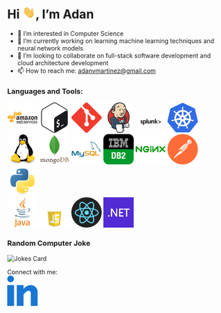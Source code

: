 # Hi <img src="https://github.com/adanvmartinez/Profile-Assets/blob/main/Hi.gif" width="30">, I’m Adan
- 👀 I’m interested in Computer Science
- 🌱 I’m currently working on learning machine learning techniques and neural network models
- 💞️ I’m looking to collaborate on full-stack software development and cloud architecture development
- 📫 How to reach me: adanvmartinez@gmail.com

### Languages and Tools:
<a href="https://aws.amazon.com/"><img src="https://github.com/adanvmartinez/Profile-Assets/blob/main/amazonwebservices-original-wordmark.svg" width="70" alt="AWS"></a>
<a href="https://www.gnu.org/software/bash/"><img src="https://github.com/adanvmartinez/Profile-Assets/blob/main/bash.svg" width="70" alt="Bash"></a>
<a href="https://git-scm.com/"><img src="https://github.com/adanvmartinez/Profile-Assets/blob/main/git.svg" width="70" alt="Git"></a> 
<a href="https://www.jenkins.io/"><img src="https://github.com/adanvmartinez/Profile-Assets/blob/main/jenkins.svg" width="70" alt="Jenkins"></a> 
<a href="https://www.splunk.com/"><img src="https://github.com/adanvmartinez/Profile-Assets/blob/main/splunk.webp" width="70" alt="Splunk"></a> 
<a href="https://kubernetes.io/"><img src="https://github.com/adanvmartinez/Profile-Assets/blob/main/kubernetes.svg" width="70" alt="Kubernetes"></a> 
<a href="https://www.linux.org/"><img src="https://github.com/adanvmartinez/Profile-Assets/blob/main/linux-original.svg" width="70" alt="Linux"></a> 
<a href="https://www.mongodb.com/"><img src="https://github.com/adanvmartinez/Profile-Assets/blob/main/mongodb-original-wordmark.svg" width="70" alt="MongoDB"></a> 
<a href="https://www.mysql.com/"><img src="https://github.com/adanvmartinez/Profile-Assets/blob/main/mysql-original-wordmark.svg" width="70" alt="MySQL"></a> 
<a href="https://www.ibm.com/products/db2"><img src="https://github.com/adanvmartinez/Profile-Assets/blob/main/IBMDBII.png" width="70" alt="IBMDBII"></a> 
<a href="https://www.nginx.com/"><img src="https://github.com/adanvmartinez/Profile-Assets/blob/main/nginx.svg" width="70" alt="NGINX"></a> 
<a href="https://www.postman.com/"><img src="https://github.com/adanvmartinez/Profile-Assets/blob/main/postman.svg" width="70" alt="Postman"></a> 
<a href="https://www.python.org/"><img src="https://github.com/adanvmartinez/Profile-Assets/blob/main/python-original.svg" width="70" alt="Python"></a>  
<a href="https://www.java.com/en/"><img src="https://github.com/adanvmartinez/Profile-Assets/blob/main/java.png" width="70" alt="Java"></a> 
<a href="https://www.javascript.com/"><img src="https://github.com/adanvmartinez/Profile-Assets/blob/main/javascript.png" width="70" alt="JavaScript"></a> 
<a href="https://reactjs.org/"><img src="https://github.com/adanvmartinez/Profile-Assets/blob/main/react.png" width="70" alt="React"></a> 
<a href="https://dotnet.microsoft.com/en-us/"><img src="https://github.com/adanvmartinez/Profile-Assets/blob/main/.net.png" width="70" alt=".NET"></a> 

### Random Computer Joke
 ![Jokes Card](https://readme-jokes.vercel.app/api?hideBorder)
 
 Connect with me:  
 <a href="www.linkedin.com/in/adanvmartinez"><img src="https://github.com/adanvmartinez/Profile-Assets/blob/main/linked-in-alt.svg" width="70" alt="LinkedIn"></a> 
<!---
adanvmartinez/adanvmartinez is a ✨ special ✨ repository because its `README.md` (this file) appears on your GitHub profile.
You can click the Preview link to take a look at your changes.
--->
